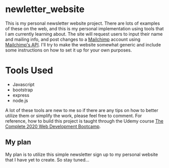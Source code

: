# newletter_website
This is my personal newsletter website project. There are lots of examples of these on the web, and this is my personal implementation using tools that I am currently learning about. The site will request users to input their name and mailing info, and post changes to a [Mailchimp](https://mailchimp.com/) account using [Mailchimp's API](https://mailchimp.com/developer/). I'll try to make the website somewhat generic and include some instructions on how to set it up for your own purposes.

# Tools Used
- Javascript
- bootstrap
- express
- node.js

A lot of these tools are new to me so if there are any tips on how to better utilize them or simplify the work, please feel free to comment. For reference, how to build this project is taught through the Udemy course [The Complete 2020 Web Development Bootcamp](https://www.udemy.com/course/the-complete-web-development-bootcamp/).

## My plan
My plan is to utilize this simple newsletter sign up to my personal website that I have yet to create. So stay tuned... 


